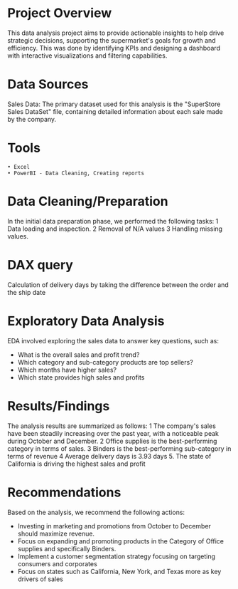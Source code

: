 # Project Overview
This data analysis project aims to provide actionable insights to help drive strategic decisions, supporting the supermarket's goals for growth and efficiency. This was done by identifying KPIs and designing a dashboard with interactive visualizations and filtering capabilities. 

# Data Sources
Sales Data: The primary dataset used for this analysis is the "SuperStore Sales DataSet" file, containing detailed information about each sale made by the company.

# Tools
	• Excel 
	• PowerBI - Data Cleaning, Creating reports

# Data Cleaning/Preparation
In the initial data preparation phase, we performed the following tasks:
	1 Data loading and inspection.
	2 Removal of N/A values
  3 Handling missing values.
  
# DAX query
Calculation of delivery days by taking the difference between the order and the ship date 

# Exploratory Data Analysis
EDA involved exploring the sales data to answer key questions, such as:
* What is the overall sales and profit trend?
* Which category and sub-category products are top sellers?
* Which months have higher sales?
* Which state provides high sales and profits

# Results/Findings
The analysis results are summarized as follows:
1 The company's sales have been steadily increasing over the past year, with a noticeable peak during October and December.
2 Office supplies is the best-performing category in terms of sales.
  3  Binders is the best-performing sub-category in terms of revenue
  4  Average delivery days is 3.93 days 
  5. The state of California is driving the highest sales and profit 
	 
# Recommendations
Based on the analysis, we recommend the following actions:
* Investing in marketing and promotions from October to December should maximize revenue.
* Focus on expanding and promoting products in the Category of Office supplies and specifically Binders.
* Implement a customer segmentation strategy focusing on targeting consumers and corporates
* Focus on states such as California, New York, and Texas more as key drivers of sales








